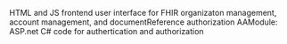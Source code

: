 HTML and JS frontend user interface for FHIR organizaton management, account management, and documentReference authorization
AAModule: ASP.net C# code for authertication and authorization
